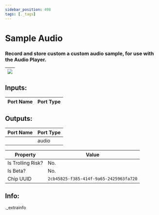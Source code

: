 ```yaml
---
sidebar_position: 498
tags: [._tags]
---
```


# Sample Audio


### Record and store custom a custom audio sample, for use with the Audio Player.

| ![](https://images-ext-2.discordapp.net/external/MPmIaQzlEPmgGWlgi-WxBBXt0Bjv_zWPkg1y1f_sy3s/https/www.recroomcircuits.com/image/circuit/absolute-value?width=206&height=108) |
|-----|

## Inputs:
| Port Name | Port Type |
|-----------|-----------|

## Outputs:
| Port Name | Port Type |
|-----------|-----------|
|  | audio | 

| Property  | Value |
|-------------------|-----------|
| Is Trolling Risk? | No. |
| Is Beta? | No. |
| Chip UUID | `2cb45825-f385-414f-9a65-2425963fa720` |

## Info:
._extrainfo